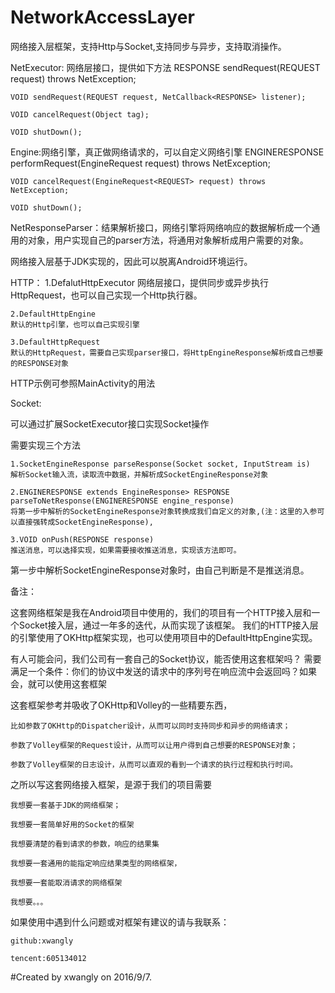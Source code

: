 # NetworkAccessLayer
网络接入层框架，支持Http与Socket,支持同步与异步，支持取消操作。

NetExecutor: 网络层接口，提供如下方法
    RESPONSE sendRequest(REQUEST request) throws NetException;

    VOID sendRequest(REQUEST request, NetCallback<RESPONSE> listener);

    VOID cancelRequest(Object tag);

    VOID shutDown();


Engine:网络引擎，真正做网络请求的，可以自定义网络引擎
    ENGINERESPONSE performRequest(EngineRequest<REQUEST> request) throws NetException;

    VOID cancelRequest(EngineRequest<REQUEST> request) throws NetException;

    VOID shutDown();


NetResponseParser：结果解析接口，网络引擎将网络响应的数据解析成一个通用的对象，用户实现自己的parser方法，将通用对象解析成用户需要的对象。


网络接入层基于JDK实现的，因此可以脱离Android环境运行。


HTTP：
    1.DefalutHttpExecutor
    网络层接口，提供同步或异步执行HttpRequest，也可以自己实现一个Http执行器。

    2.DefaultHttpEngine
    默认的Http引擎，也可以自己实现引擎

    3.DefaultHttpRequest
    默认的HttpRequest，需要自己实现parser接口，将HttpEngineResponse解析成自己想要的RESPONSE对象

HTTP示例可参照MainActivity的用法


Socket:

可以通过扩展SocketExecutor接口实现Socket操作

需要实现三个方法

    1.SocketEngineResponse parseResponse(Socket socket, InputStream is)
    解析Socket输入流，读取流中数据，并解析成SocketEngineResponse对象

    2.ENGINERESPONSE extends EngineResponse> RESPONSE parseToNetResponse(ENGINERESPONSE engine_response)
    将第一步中解析的SocketEngineResponse对象转换成我们自定义的对象,(注：这里的入参可以直接强转成SocketEngineResponse),

    3.VOID onPush(RESPONSE response)
    推送消息，可以选择实现，如果需要接收推送消息，实现该方法即可。

第一步中解析SocketEngineResponse对象时，由自己判断是不是推送消息。


备注：

这套网络框架是我在Android项目中使用的，我们的项目有一个HTTP接入层和一个Socket接入层，通过一年多的迭代，从而实现了该框架。
我们的HTTP接入层的引擎使用了OKHttp框架实现，也可以使用项目中的DefaultHttpEngine实现。


有人可能会问，我们公司有一套自己的Socket协议，能否使用这套框架吗？
需要满足一个条件：你们的协议中发送的请求中的序列号在响应流中会返回吗？如果会，就可以使用这套框架



这套框架参考并吸收了OKHttp和Volley的一些精要东西，

    比如参数了OKHttp的Dispatcher设计，从而可以同时支持同步和异步的网络请求；

    参数了Volley框架的Request设计，从而可以让用户得到自己想要的RESPONSE对象；

    参数了Volley框架的日志设计，从而可以直观的看到一个请求的执行过程和执行时间。




之所以写这套网络接入框架，是源于我们的项目需要

    我想要一套基于JDK的网络框架；

    我想要一套简单好用的Socket的框架

    我想要清楚的看到请求的参数，响应的结果集

    我想要一套通用的能指定响应结果类型的网络框架，

    我想要一套能取消请求的网络框架

    我想要。。。



如果使用中遇到什么问题或对框架有建议的请与我联系：

    github:xwangly

    tencent:605134012
#Created by xwangly on 2016/9/7.
